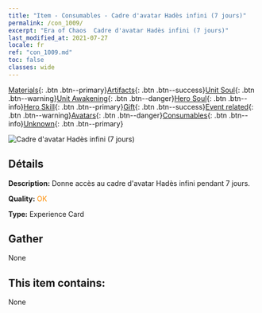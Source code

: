 ```yaml
---
title: "Item - Consumables - Cadre d'avatar Hadès infini (7 jours)"
permalink: /con_1009/
excerpt: "Era of Chaos  Cadre d'avatar Hadès infini (7 jours)"
last_modified_at: 2021-07-27
locale: fr
ref: "con_1009.md"
toc: false
classes: wide
---
```

 [Materials](/ItemsFR/){: .btn .btn--primary}[Artifacts](/ItemsFR/Artifacts/){: .btn .btn--success}[Unit Soul](/ItemsFR/UnitSoul/){: .btn .btn--warning}[Unit Awakening](/ItemsFR/UnitAwakening/){: .btn .btn--danger}[Hero Soul](/ItemsFR/HeroSoul/){: .btn .btn--info}[Hero Skill](/ItemsFR/HeroSkill/){: .btn .btn--primary}[Gift](/ItemsFR/Gift/){: .btn .btn--success}[Event related](/ItemsFR/Events/){: .btn .btn--warning}[Avatars](/ItemsFR/Avatars/){: .btn .btn--danger}[Consumables](/ItemsFR/Consumables/){: .btn .btn--info}[Unknown](/ItemsFR/Unknown/){: .btn .btn--primary}

 ![Cadre d'avatar Hadès infini (7 jours)](/images/a/avatarFrame_58.png)

## Détails
 **Description:** Donne accès au cadre d'avatar Hadès infini pendant 7 jours.

 **Quality:** <span style="color: #FF8C00">OK</span>

 **Type:** Experience Card

## Gather

  None

## This item contains:

  None


